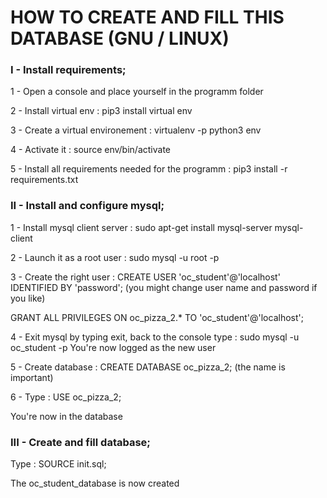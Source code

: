 # HOW TO CREATE AND FILL THIS DATABASE (GNU / LINUX)

### I - Install requirements;

1 - Open a console and place yourself in the programm folder

2 - Install virtual env : pip3 install virtual env

3 - Create a virtual environement : virtualenv -p python3 env

4 - Activate it : source env/bin/activate

5 - Install all requirements needed for the programm : pip3 install -r requirements.txt

### II - Install and configure mysql;

1 - Install mysql client server : sudo apt-get install mysql-server mysql-client

2 - Launch it as a root user : sudo mysql -u root -p

3 - Create the right user : CREATE USER 'oc_student'@'localhost' IDENTIFIED BY 'password';
(you might change user name and password if you like)

GRANT ALL PRIVILEGES ON oc_pizza_2.* TO 'oc_student'@'localhost';

4 - Exit mysql by typing exit, back to the console type : sudo mysql -u oc_student -p
You're now logged as the new user

5 - Create database : CREATE DATABASE oc_pizza_2;
(the name is important)

6 - Type : USE oc_pizza_2;

You're now in the database

### III - Create and fill database;

Type : SOURCE init.sql;

The oc_student_database is now created